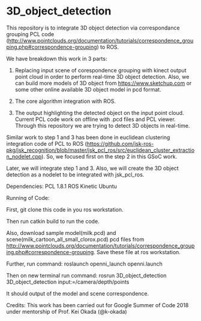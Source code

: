 # 3D_object_detection

This repository is to integrate 3D object detection via correspondance grouping PCL code (http://www.pointclouds.org/documentation/tutorials/correspondence_grouping.php#correspondence-grouping) to ROS. 

We have breakdown this work in 3 parts:

1. Replacing input scene of corespondence grouping with kinect output point cloud in order to perform real-time 3D object detection. Also, we can build more models of 3D object from https://www.sketchup.com or some other online available 3D object model in pcd format.

2. The core algorithm integration with ROS.

3. The output highlighting the detected object on the input point cloud. Current PCL code work on offline with .pcd files and PCL viewer. Through this repository we are trying to detect 3D objects in real-time.

Similar work to step 1 and 3 has been done in euclidean clustering integration code of PCL to ROS (https://github.com/jsk-ros-pkg/jsk_recognition/blob/master/jsk_pcl_ros/src/euclidean_cluster_extraction_nodelet.cpp). So, we focused first on the step 2 in this GSoC work.

Later, we will integrate step 1 and 3. Also, we will create the 3D object detection as a nodelet to be integrated with jsk_pcl_ros.

Dependencies:
PCL 1.8.1
ROS Kinetic 
Ubuntu

Running of Code:

First, git clone this code in you ros workstation.

Then run catkin build to run the code.

Also, download sample model(milk.pcd) and scene(milk_cartoon_all_small_clorox.pcd) pcd files from http://www.pointclouds.org/documentation/tutorials/correspondence_grouping.php#correspondence-grouping. Save these file at ros workstation. 

Further, run command: roslaunch openni_launch openni.launch

Then on new terminal run command: rosrun 3D_object_detection 3D_object_detection input:=/camera/depth/points

It should output of the model and scene correspondence.

Credits: This work has been carried out for Google Summer of Code 2018 under mentorship of Prof. Kei Okada (@k-okada)
